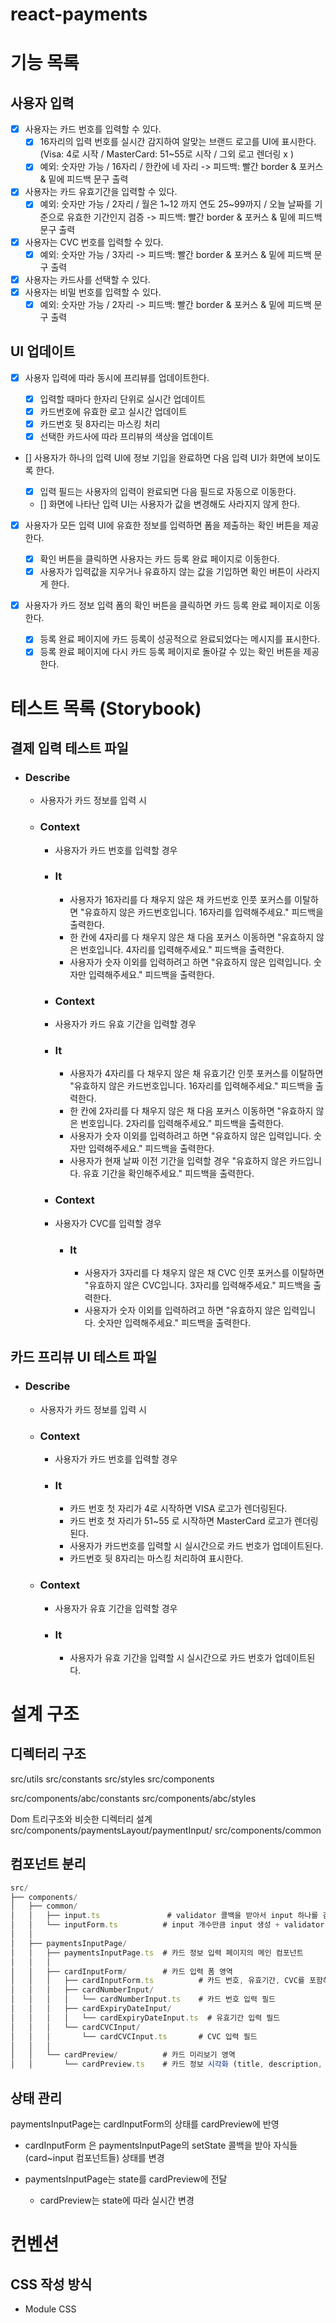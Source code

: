 # react-payments

# 기능 목록

## 사용자 입력

- [x] 사용자는 카드 번호를 입력할 수 있다.
  - [x] 16자리의 입력 번호를 실시간 감지하여 알맞는 브랜드 로고를 UI에 표시한다. (Visa: 4로 시작 / MasterCard: 51~55로 시작 / 그외 로고 렌더링 x )
  - [x] 예외: 숫자만 가능 / 16자리 / 한칸에 네 자리 -> 피드백: 빨간 border & 포커스 & 밑에 피드백 문구 출력
- [x] 사용자는 카드 유효기간을 입력할 수 있다.
  - [x] 예외: 숫자만 가능 / 2자리 / 월은 1~12 까지 연도 25~99까지 / 오늘 날짜를 기준으로 유효한 기간인지 검증 -> 피드백: 빨간 border & 포커스 & 밑에 피드백 문구 출력
- [x] 사용자는 CVC 번호를 입력할 수 있다.
  - [x] 예외: 숫자만 가능 / 3자리 -> 피드백: 빨간 border & 포커스 & 밑에 피드백 문구 출력
- [x] 사용자는 카드사를 선택할 수 있다.
- [x] 사용자는 비밀 번호를 입력할 수 있다.
  - [x] 예외: 숫자만 가능 / 2자리 -> 피드백: 빨간 border & 포커스 & 밑에 피드백 문구 출력

## UI 업데이트

- [x] 사용자 입력에 따라 동시에 프리뷰를 업데이트한다.

  - [x] 입력할 때마다 한자리 단위로 실시간 업데이트
  - [x] 카드번호에 유효한 로고 실시간 업데이트
  - [x] 카드번호 뒷 8자리는 마스킹 처리
  - [x] 선택한 카드사에 따라 프리뷰의 색상을 업데이트

- [] 사용자가 하나의 입력 UI에 정보 기입을 완료하면 다음 입력 UI가 화면에 보이도록 한다.

  - [x] 입력 필드는 사용자의 입력이 완료되면 다음 필드로 자동으로 이동한다.
  - [] 화면에 나타난 입력 UI는 사용자가 값을 변경해도 사라지지 않게 한다.

- [x] 사용자가 모든 입력 UI에 유효한 정보를 입력하면 폼을 제출하는 확인 버튼을 제공한다.

  - [x] 확인 버튼을 클릭하면 사용자는 카드 등록 완료 페이지로 이동한다.
  - [x] 사용자가 입력값을 지우거나 유효하지 않는 값을 기입하면 확인 버튼이 사라지게 한다.

- [x] 사용자가 카드 정보 입력 폼의 확인 버튼을 클릭하면 카드 등록 완료 페이지로 이동한다.
  - [x] 등록 완료 페이지에 카드 등록이 성공적으로 완료되었다는 메시지를 표시한다.
  - [x] 등록 완료 페이지에 다시 카드 등록 페이지로 돌아갈 수 있는 확인 버튼을 제공한다.

# 테스트 목록 (Storybook)

## 결제 입력 테스트 파일

- ### Describe

  - 사용자가 카드 정보를 입력 시

  - ### Context

    - 사용자가 카드 번호를 입력할 경우
    - ### It

      - 사용자가 16자리를 다 채우지 않은 채 카드번호 인풋 포커스를 이탈하면 "유효하지 않은 카드번호입니다. 16자리를 입력해주세요." 피드백을 출력한다.
      - 한 칸에 4자리를 다 채우지 않은 채 다음 포커스 이동하면 "유효하지 않은 번호입니다. 4자리를 입력해주세요." 피드백을 출력한다.
      - 사용자가 숫자 이외를 입력하려고 하면 "유효하지 않은 입력입니다. 숫자만 입력해주세요." 피드백을 출력한다.

    - ### Context
    - 사용자가 카드 유효 기간을 입력할 경우
    - ### It

      - 사용자가 4자리를 다 채우지 않은 채 유효기간 인풋 포커스를 이탈하면 "유효하지 않은 카드번호입니다. 16자리를 입력해주세요." 피드백을 출력한다.
      - 한 칸에 2자리를 다 채우지 않은 채 다음 포커스 이동하면 "유효하지 않은 번호입니다. 2자리를 입력해주세요." 피드백을 출력한다.
      - 사용자가 숫자 이외를 입력하려고 하면 "유효하지 않은 입력입니다. 숫자만 입력해주세요." 피드백을 출력한다.
      - 사용자가 현재 날짜 이전 기간을 입력할 경우 "유효하지 않은 카드입니다. 유효 기간을 확인해주세요." 피드백을 출력한다.

    - ### Context
    - 사용자가 CVC를 입력할 경우
      - ### It
        - 사용자가 3자리를 다 채우지 않은 채 CVC 인풋 포커스를 이탈하면 "유효하지 않은 CVC입니다. 3자리를 입력해주세요." 피드백을 출력한다.
        - 사용자가 숫자 이외를 입력하려고 하면 "유효하지 않은 입력입니다. 숫자만 입력해주세요." 피드백을 출력한다.

## 카드 프리뷰 UI 테스트 파일

- ### Describe
  - 사용자가 카드 정보를 입력 시
  - ### Context
    - 사용자가 카드 번호를 입력할 경우
    - ### It
      - 카드 번호 첫 자리가 4로 시작하면 VISA 로고가 렌더링된다.
      - 카드 번호 첫 자리가 51~55 로 시작하면 MasterCard 로고가 렌더링된다.
      - 사용자가 카드번호를 입력할 시 실시간으로 카드 번호가 업데이트된다.
      - 카드번호 뒷 8자리는 마스킹 처리하여 표시한다.
  - ### Context
    - 사용자가 유효 기간을 입력할 경우
    - ### It
      - 사용자가 유효 기간을 입력할 시 실시간으로 카드 번호가 업데이트된다.

# 설계 구조

## 디렉터리 구조

src/utils
src/constants
src/styles
src/components

src/components/abc/constants
src/components/abc/styles

Dom 트리구조와 비슷한 디렉터리 설계
src/components/paymentsLayout/paymentInput/
src/components/common

## 컴포넌트 분리

```js
src/
├── components/
│   ├── common/
│   │   ├── input.ts               # validator 콜백을 받아서 input 하나를 검증
│   │   └── inputForm.ts          # input 개수만큼 input 생성 + validator 전달
│   │
│   ├── paymentsInputPage/
│   │   ├── paymentsInputPage.ts  # 카드 정보 입력 페이지의 메인 컴포넌트
│   │   │
│   │   ├── cardInputForm/        # 카드 입력 폼 영역
│   │   │   ├── cardInputForm.ts          # 카드 번호, 유효기간, CVC를 포함하는 폼 컴포넌트
│   │   │   ├── cardNumberInput/
│   │   │   │   └── cardNumberInput.ts    # 카드 번호 입력 필드
│   │   │   ├── cardExpiryDateInput/
│   │   │   │   └── cardExpiryDateInput.ts  # 유효기간 입력 필드
│   │   │   └── cardCVCInput/
│   │   │       └── cardCVCInput.ts       # CVC 입력 필드
│   │   │
│   │   └── cardPreview/          # 카드 미리보기 영역
│   │       └── cardPreview.ts    # 카드 정보 시각화 (title, description, label, inputs)
```

## 상태 관리

paymentsInputPage는 cardInputForm의 상태를 cardPreview에 반영

- cardInputForm 은 paymentsInputPage의 setState 콜백을 받아 자식들(card~input 컴포넌트들) 상태를 변경

- paymentsInputPage는 state를 cardPreview에 전달
  - cardPreview는 state에 따라 실시간 변경

# 컨벤션

## CSS 작성 방식

- Module CSS
